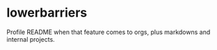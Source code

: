 # lowerbarriers
Profile README when that feature comes to orgs, plus markdowns and internal projects.
